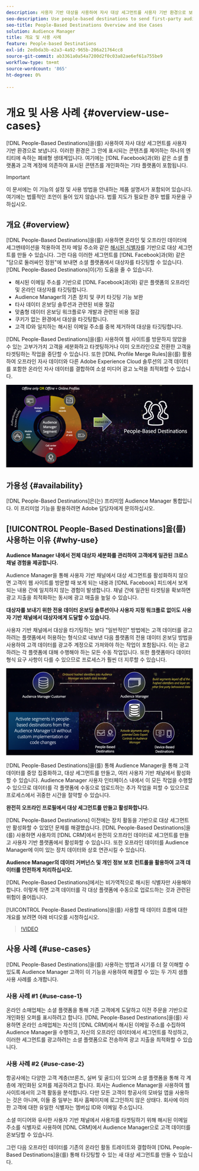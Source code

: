 ```yaml
---
description: 사용자 기반 대상을 사용하여 자사 대상 세그먼트를 사용자 기반 환경으로 보냅니다. 이러한 환경은 그 안에 표시되는 콘텐츠를 제어하는 하나의 엔티티에 속하는 폐쇄형 생태계입니다. 여기에는 Facebook과 같은 소셜 플랫폼과 고객 계정에 의존하여 표시된 콘텐츠를 개인화하는 기타 플랫폼이 포함됩니다.
seo-description: Use people-based destinations to send first-party audience segments to people-based environments. These environments are closed ecosystems belonging to one entity that controls the content that is being displayed within it. They include social platforms such as Facebook, and other platforms that rely on customer accounts to personalize the displayed content.
seo-title: People-Based Destinations Overview and Use Cases
solution: Audience Manager
title: 개요 및 사용 사례
feature: People-based Destinations
exl-id: 2edbda3b-e2a3-4a92-965b-206a21764cc8
source-git-commit: ab3361a0a54a7200d2f0c03a82ae6ef61a755be9
workflow-type: tm+mt
source-wordcount: '865'
ht-degree: 0%

---
```


# 개요 및 사용 사례 {#overview-use-cases}

[!DNL People-Based Destinations]을(를) 사용하여 자사 대상 세그먼트를 사용자 기반 환경으로 보냅니다. 이러한 환경은 그 안에 표시되는 콘텐츠를 제어하는 하나의 엔티티에 속하는 폐쇄형 생태계입니다. 여기에는 [!DNL Facebook]과(와) 같은 소셜 플랫폼과 고객 계정에 의존하여 표시된 콘텐츠를 개인화하는 기타 플랫폼이 포함됩니다.

>[!IMPORTANT]
>이 문서에는 이 기능의 설정 및 사용 방법을 안내하는 제품 설명서가 포함되어 있습니다. 여기에는 법률적인 조언이 들어 있지 않습니다. 법률 지도가 필요한 경우 법률 자문을 구하십시오.

## 개요 {#overview}

[!DNL People-Based Destinations]을(를) 사용하면 온라인 및 오프라인 데이터에 세그멘테이션을 적용하여 전자 메일 주소와 같은 [해시된 식별자](people-based-destinations-prerequisites.md#hashing-requirements)를 기반으로 대상 세그먼트를 만들 수 있습니다. 그런 다음 이러한 세그먼트를 [!DNL Facebook]과(와) 같은 &quot;담으로 둘러싸인 정원&quot;에 보내면 소셜 플랫폼에서 대상자를 타깃팅할 수 있습니다. [!DNL People-Based Destinations]이(가) 도움을 줄 수 있습니다.

* 해시된 이메일 주소를 기반으로 [!DNL Facebook]과(와) 같은 플랫폼의 오프라인 및 온라인 대상자를 타깃팅합니다.
* Audience Manager의 기존 장치 및 쿠키 타깃팅 기능 보완
* 타사 데이터 온보딩 솔루션과 관련된 비용 절감
* 맞춤형 데이터 온보딩 워크플로우 개발과 관련된 비용 절감
* 쿠키가 없는 환경에서 대상을 타깃팅합니다.
* 고객 ID와 일치하는 해시된 이메일 주소를 중복 제거하여 대상을 타깃팅합니다.

[!DNL People-Based Destinations]을(를) 사용하여 웹 사이트를 방문하지 않았을 수 있는 고부가가치 고객을 세분화하고 타겟팅하거나 이미 오프라인으로 전환한 고객을 타겟팅하는 작업을 중단할 수 있습니다. 또한 [!DNL Profile Merge Rules]을(를) 활용하여 오프라인 자사 데이터와 다른 Adobe Experience Cloud 솔루션의 고객 데이터를 포함한 온라인 자사 데이터를 결합하여 소셜 미디어 광고 노력을 최적화할 수 있습니다.

![pbd-overview](assets/pbd-overview.png)

## 가용성 {#availability}

[!DNL People-Based Destinations]은(는) 프리미엄 Audience Manager 통합입니다. 이 프리미엄 기능을 활용하려면 Adobe 담당자에게 문의하십시오.

## [!UICONTROL People-Based Destinations]을(를) 사용하는 이유 {#why-use}

**Audience Manager 내에서 전체 대상자 세분화를 관리하여 고객에게 일관된 크로스 채널 경험을 제공합니다.**

Audience Manager을 통해 사용자 기반 채널에서 대상 세그먼트를 활성화하지 않으면 고객이 웹 사이트를 방문할 때 보게 되는 내용과 [!DNL Facebook] 피드에서 보게 되는 내용 간에 일치하지 않는 경험이 발생합니다. 채널 간에 일관된 타겟팅을 확보하면 광고 지출을 최적화하는 동시에 광고 매출을 높일 수 있습니다.

**대상자를 보내기 위한 전용 데이터 온보딩 솔루션이나 사용자 지정 워크플로 없이도 사용자 기반 채널에서 대상자에게 도달할 수 있습니다.**

사용자 기반 채널에서 대상을 타기팅하는 보다 &quot;일반적인&quot; 방법에는 고객 데이터를 광고하려는 플랫폼에서 허용하는 형식으로 내보낸 다음 플랫폼의 전용 데이터 온보딩 방법을 사용하여 고객 데이터를 광고주 계정으로 가져와야 하는 작업이 포함됩니다. 이는 광고하려는 각 플랫폼에 대해 수행해야 하는 모든 수동 작업입니다. 또한 플랫폼마다 데이터 형식 요구 사항이 다를 수 있으므로 프로세스가 훨씬 더 지루할 수 있습니다.

![pbd-overview](assets/pbd-diagram.png)

[!DNL People-Based Destinations]을(를) 통해 Audience Manager을 통해 고객 데이터를 중앙 집중화하고, 대상 세그먼트를 만들고, 여러 사용자 기반 채널에서 활성화할 수 있습니다. Audience Manager 사용자 인터페이스 내에서 이 모든 작업을 수행할 수 있으므로 데이터를 각 플랫폼에 수동으로 업로드하는 추가 작업을 피할 수 있으므로 프로세스에서 귀중한 시간을 절약할 수 있습니다.

**완전히 오프라인 프로필에서 대상 세그먼트를 만들고 활성화합니다.**

[!DNL People-Based Destinations] 이전에는 장치 활동을 기반으로 대상 세그먼트만 활성화할 수 있었던 문제를 해결했습니다. [!DNL People-Based Destinations]을(를) 사용하면 사용자의 [!DNL CRM]에서 완전히 오프라인 데이터로 세그먼트를 만들고 사용자 기반 플랫폼에서 활성화할 수 있습니다. 또한 오프라인 데이터를 Audience Manager에 이미 있는 장치 데이터와 상호 연관시킬 수 있습니다.

**Audience Manager의 데이터 거버넌스 및 개인 정보 보호 컨트롤을 활용하여 고객 데이터를 안전하게 처리하십시오.**

[!DNL People-Based Destinations]에서는 비가역적으로 해시된 식별자만 사용해야 합니다. 이렇게 하면 고객 데이터를 각 대상 플랫폼에 수동으로 업로드하는 것과 관련된 위험이 줄어듭니다.

[!UICONTROL People-Based Destinations]을(를) 사용할 때 데이터 흐름에 대한 개요를 보려면 아래 비디오를 시청하십시오.

>[!VIDEO](https://video.tv.adobe.com/v/28968/)

## 사용 사례 {#use-cases}

[!DNL People-Based Destinations]을(를) 사용하는 방법과 시기를 더 잘 이해할 수 있도록 Audience Manager 고객이 이 기능을 사용하여 해결할 수 있는 두 가지 샘플 사용 사례를 소개합니다.

### 사용 사례 #1 {#use-case-1}

온라인 소매업체는 소셜 플랫폼을 통해 기존 고객에게 도달하고 이전 주문을 기반으로 개인화된 오퍼를 표시하려고 합니다. [!DNL People-Based Destinations]을(를) 사용하면 온라인 소매업체는 자신의 [!DNL CRM]에서 해시된 이메일 주소를 수집하여 Audience Manager을 수행하고, 자신의 오프라인 데이터에서 세그먼트를 작성하고, 이러한 세그먼트를 광고하려는 소셜 플랫폼으로 전송하여 광고 지출을 최적화할 수 있습니다.

### 사용 사례 #2 {#use-case-2}

항공사에는 다양한 고객 계층(브론즈, 실버 및 골드)이 있으며 소셜 플랫폼을 통해 각 계층에 개인화된 오퍼를 제공하려고 합니다. 회사는 Audience Manager을 사용하여 웹 사이트에서의 고객 활동을 분석합니다. 다만 모든 고객이 항공사의 모바일 앱을 사용하는 것은 아니며, 이들 중 일부는 회사 홈페이지에 로그인하지 않은 상태다. 회사에 이러한 고객에 대한 유일한 식별자는 멤버십 ID와 이메일 주소입니다.

소셜 미디어와 유사한 사용자 기반 채널에서 사용자를 타겟팅하기 위해 해시된 이메일 주소를 식별자로 사용하여 [!DNL CRM]에서 Audience Manager으로 고객 데이터를 온보딩할 수 있습니다.

그런 다음 오프라인 데이터를 기존의 온라인 활동 트레이트와 결합하여 [!DNL People-Based Destinations]을(를) 통해 타깃팅할 수 있는 새 대상 세그먼트를 만들 수 있습니다.

